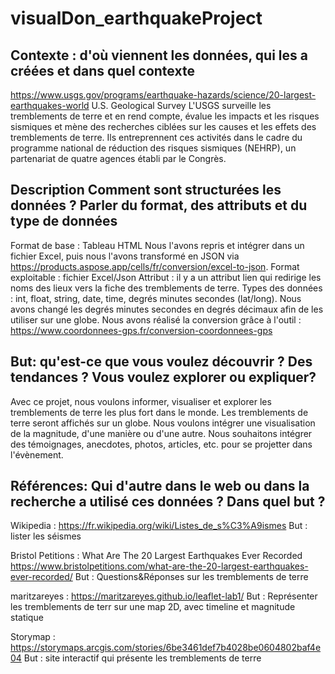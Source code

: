 # visualDon_earthquakeProject

## Contexte : d'où viennent les données, qui les a créées et dans quel contexte
https://www.usgs.gov/programs/earthquake-hazards/science/20-largest-earthquakes-world
U.S. Geological Survey
L'USGS surveille les tremblements de terre et en rend compte, évalue les impacts et les risques sismiques et mène des recherches ciblées sur les causes et les effets des tremblements de terre. Ils entreprennent ces activités dans le cadre du programme national de réduction des risques sismiques (NEHRP), un partenariat de quatre agences établi par le Congrès.

## Description Comment sont structurées les données ? Parler du format, des attributs et du type de données
Format de base : Tableau HTML
Nous l'avons repris et intégrer dans un fichier Excel, puis nous l'avons transformé en JSON via https://products.aspose.app/cells/fr/conversion/excel-to-json.
Format exploitable : fichier Excel/Json
Attribut : il y a un attribut lien qui redirige les noms des lieux vers la fiche des tremblements de terre.
Types des données : int, float, string, date, time, degrés minutes secondes (lat/long).
Nous avons changé les degrés minutes secondes en degrés décimaux afin de les utiliser sur une globe. Nous avons réalisé la conversion grâce à l'outil : https://www.coordonnees-gps.fr/conversion-coordonnees-gps


## But: qu'est-ce que vous voulez découvrir ? Des tendances ? Vous voulez explorer ou expliquer?
Avec ce projet, nous voulons informer, visualiser et explorer les tremblements de terre les plus fort dans le monde. Les tremblements de terre seront affichés sur un globe. Nous voulons intégrer une visualisation de la magnitude, d'une manière ou d'une autre.
Nous souhaitons intégrer des témoignages, anecdotes, photos, articles, etc. pour se projetter dans l'évènement.

## Références: Qui d'autre dans le web ou dans la recherche a utilisé ces données ? Dans quel but ?
Wikipedia : https://fr.wikipedia.org/wiki/Listes_de_s%C3%A9ismes
But : lister les séismes

Bristol Petitions : What Are The 20 Largest Earthquakes Ever Recorded
https://www.bristolpetitions.com/what-are-the-20-largest-earthquakes-ever-recorded/
But : Questions&Réponses sur les tremblements de terre

maritzareyes : https://maritzareyes.github.io/leaflet-lab1/
But : Représenter les tremblements de terr sur une map 2D, avec timeline et magnitude statique

Storymap : https://storymaps.arcgis.com/stories/6be3461def7b4028be0604802baf4e04
But : site interactif qui présente les tremblements de terre


